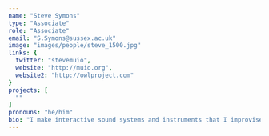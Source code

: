 ```yaml
---
name: "Steve Symons"
type: "Associate"
role: "Associate"
email: "S.Symons@sussex.ac.uk"
image: "images/people/steve_1500.jpg"
links: {
  twitter: "stevemuio",
  website: "http://muio.org",
  website2: "http://owlproject.com"
}
projects: [
  ""
]
pronouns: "he/him"
bio: "I make interactive sound systems and instruments that I improvise with or exhibit for the public to play. I'm currently a music technology doctoral researcher at the Leverhulme Trust funded be.AI Centre (University of Sussex, Brighton, UK). My research explores enactive metaphors for collaborative musical instruments that enhance intra-dependant actions between human and non-human agents."
---
```

